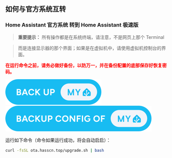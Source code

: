 ## 如何与官方系统互转

### **Home Assistant 官方系统** 转到 **Home Assistant 极速版**

> **重要提示：** 所有操作都是在系统终端，请注意，不是网页上那个 Terminal

>而是连接显示器的那个界面；如果是在虚拟机中，请使用虚拟机控制台的界面。

**<span style="color:red;">在运行命令之前，请务必做好备份，以防万一，并在备份配置的底部保存好恢复密码。</span>**

[![备份](./images/backup.svg)](https://my.home-assistant.io/redirect/backup/) [![备份配置](./images/backup_config.svg)](https://my.home-assistant.io/redirect/backup_config/)

运行如下命令（命令如果运行成功，将会自动启启）：

```bash
curl -fsSL ota.hasscn.top/upgrade.sh | bash
```

